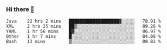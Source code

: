 ### Hi there 👋

<!--
**urzz/urzz** is a ✨ _special_ ✨ repository because its `README.md` (this file) appears on your GitHub profile.

Here are some ideas to get you started:

- 🔭 I’m currently working on ...
- 🌱 I’m currently learning ...
- 👯 I’m looking to collaborate on ...
- 🤔 I’m looking for help with ...
- 💬 Ask me about ...
- 📫 How to reach me: ...
- 😄 Pronouns: ...
- ⚡ Fun fact: ...
-->

<!--START_SECTION:waka-->
```text
Java    22 hrs 2 mins   ███████████████████▓░░░░░   78.91 % 
XML     2 hrs 35 mins   ██▒░░░░░░░░░░░░░░░░░░░░░░   09.28 % 
YAML    1 hr 56 mins    █▓░░░░░░░░░░░░░░░░░░░░░░░   06.97 % 
Other   1 hr 7 mins     █░░░░░░░░░░░░░░░░░░░░░░░░   04.00 % 
Bash    13 mins         ▒░░░░░░░░░░░░░░░░░░░░░░░░   00.82 % 
```
<!--END_SECTION:waka-->
